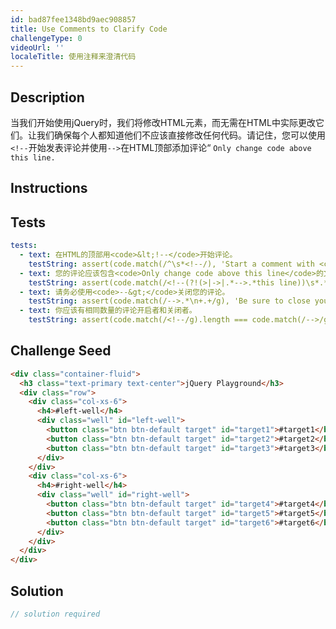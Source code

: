 ```yaml
---
id: bad87fee1348bd9aec908857
title: Use Comments to Clarify Code
challengeType: 0
videoUrl: ''
localeTitle: 使用注释来澄清代码
---
```


## Description
<section id="description">当我们开始使用jQuery时，我们将修改HTML元素，而无需在HTML中实际更改它们。让我们确保每个人都知道他们不应该直接修改任何代码。请记住，您可以使用<code>&lt;!--</code>开始发表评论并使用<code>--&gt;</code>在HTML顶部添加评论“ <code>Only change code above this line.</code> </section>

## Instructions
<section id="instructions">
</section>

## Tests
<section id='tests'>

```yml
tests:
  - text: 在HTML的顶部用<code>&lt;!--</code>开始评论。
    testString: assert(code.match(/^\s*<!--/), 'Start a comment with <code>&#60;!--</code> at the top of your HTML.');
  - text: 您的评论应该包含<code>Only change code above this line</code>的文本。
    testString: assert(code.match(/<!--(?!(>|->|.*-->.*this line))\s*.*this line.*\s*-->/gi), 'Your comment should have the text <code>Only change code above this line</code>.');
  - text: 请务必使用<code>--&gt;</code>关闭您的评论。
    testString: assert(code.match(/-->.*\n+.+/g), 'Be sure to close your comment with <code>--&#62;</code>.');
  - text: 你应该有相同数量的评论开启者和关闭者。
    testString: assert(code.match(/<!--/g).length === code.match(/-->/g).length, 'You should have the same number of comment openers and closers.');

```

</section>

## Challenge Seed
<section id='challengeSeed'>

<div id='html-seed'>

```html
<div class="container-fluid">
  <h3 class="text-primary text-center">jQuery Playground</h3>
  <div class="row">
    <div class="col-xs-6">
      <h4>#left-well</h4>
      <div class="well" id="left-well">
        <button class="btn btn-default target" id="target1">#target1</button>
        <button class="btn btn-default target" id="target2">#target2</button>
        <button class="btn btn-default target" id="target3">#target3</button>
      </div>
    </div>
    <div class="col-xs-6">
      <h4>#right-well</h4>
      <div class="well" id="right-well">
        <button class="btn btn-default target" id="target4">#target4</button>
        <button class="btn btn-default target" id="target5">#target5</button>
        <button class="btn btn-default target" id="target6">#target6</button>
      </div>
    </div>
  </div>
</div>

```

</div>



</section>

## Solution
<section id='solution'>

```js
// solution required
```
</section>
